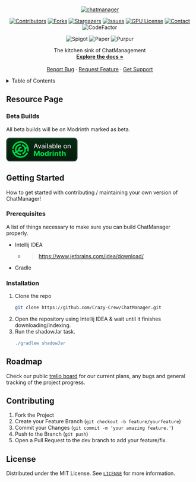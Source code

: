 <br />

<div align="center">

[![chatmanager](https://cdn-raw.modrinth.com/data/IwVOgYiT/c742dee969a8e37393ea6150670c151384ee4ad2.png)](https://modrinth.com/plugin/chatmanager/versions)

[![Contributors][contributors-shield]][contributors-url]
[![Forks][forks-shield]][forks-url]
[![Stargazers][stars-shield]][stars-url]
[![Issues][issues-shield]][issues-url]
[![GPU License][license-shield]][license-url]
[![Contact][discord-shield]][discord-url]
![CodeFactor][codefactor-shield]

![Spigot](https://cdn.jsdelivr.net/gh/intergrav/devins-badges/assets/compact/supported/spigot_vector.svg)
![Paper](https://cdn.jsdelivr.net/gh/intergrav/devins-badges/assets/compact/supported/paper_vector.svg)
![Purpur](https://cdn.jsdelivr.net/gh/intergrav/devins-badges/assets/compact/supported/purpur_vector.svg)

  <p align="center">
    The kitchen sink of ChatManagement
    <br />
    <a href="https://github.com/Crazy-Crew/ChatManager/wiki"><strong>Explore the docs »</strong></a>
    <br />
    <br />
    <a href="https://github.com/Crazy-Crew/ChatManager/issues">Report Bug</a>
    ·
    <a href="https://github.com/Crazy-Crew/ChatManager/discussions/categories/feature-requests">Request Feature</a>
    ·
    <a href="https://discord.gg/SekseczrWz">Get Support</a>
  </p>
</div>

<!-- TABLE OF CONTENTS -->
<details>
  <summary>Table of Contents</summary>
  <ol>
    <li>
      <a href="#getting-started">Getting Started</a>
      <ul>
        <li><a href="#prerequisites">Prerequisites</a></li>
        <li><a href="#installation">Installation</a></li>
      </ul>
    </li>
    <li><a href="#roadmap">Roadmap</a></li>
    <li><a href="#contributing">Contributing</a></li>
    <li><a href="#license">License</a></li>
    <li><a href="#contact">Contact</a></li>
  </ol>
</details>

## Resource Page

### Beta Builds
All beta builds will be on Modrinth marked as beta.<br>

<a href="https://modrinth.com/plugin/chatmanager">![Modrinth](https://raw.githubusercontent.com/intergrav/devins-badges/v3/assets/cozy/available/modrinth_64h.png)</a>

## Getting Started

How to get started with contributing / maintaining your own version of ChatManager!

### Prerequisites

A list of things necessary to make sure you can build ChatManager properly.
* Intellij IDEA
    * > https://www.jetbrains.com/idea/download/
* Gradle

### Installation

1. Clone the repo
   ```sh
   git clone https://github.com/Crazy-Crew/ChatManager.git
   ```
2. Open the repository using Intellij IDEA & wait until it finishes downloading/indexing.
3. Run the shadowJar task.
   ```gradle
   ./gradlew shadowJar
   ```

## Roadmap

Check our public [trello board](https://trello.com/b/Q37AYC3I) for our current plans, any bugs and general tracking of the project progress.

## Contributing

1. Fork the Project
2. Create your Feature Branch (`git checkout -b feature/yourfeature`)
3. Commit your Changes (`git commit -m 'your amazing feature.'`)
4. Push to the Branch (`git push`)
5. Open a Pull Request to the dev branch to add your feature/fix.

## License

Distributed under the MIT License. See [`LICENSE`](/LICENSE) for more information.

[discord-shield]: https://img.shields.io/discord/415940589712965632.svg?style=flat&logo=appveyor
[discord-url]: https://discord.gg/crazycrew

[contributors-shield]: https://img.shields.io/github/contributors/Crazy-Crew/ChatManager.svg?style=flat&logo=appveyor
[contributors-url]: https://github.com/Crazy-Crew/ChatManager/graphs/contributors
[forks-shield]: https://img.shields.io/github/forks/Crazy-Crew/ChatManager.svg?style=flat&logo=appveyor
[forks-url]: https://github.com/Crazy-Crew/ChatManager/network/members
[stars-shield]: https://img.shields.io/github/stars/Crazy-Crew/ChatManager.svg?style=flat&logo=appveyor
[stars-url]: https://github.com/Crazy-Crew/ChatManager/stargazers
[issues-shield]: https://img.shields.io/github/issues/Crazy-Crew/ChatManager.svg?style=flat&logo=appveyor
[issues-url]: https://github.com/Crazy-Crew/ChatManager/issues
[license-shield]: https://img.shields.io/github/license/Crazy-Crew/ChatManager.svg?style=flat&logo=appveyor
[license-url]: https://github.com/Crazy-Crew/ChatManager/blob/master/LICENSE

[codefactor-shield]: https://img.shields.io/codefactor/grade/github/crazy-crew/ChatManager/main?style=flat&logo=appveyor

